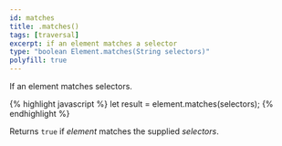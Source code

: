 ```yaml
---
id: matches
title: .matches()
tags: [traversal]
excerpt: if an element matches a selector
type: "boolean Element.matches(String selectors)"
polyfill: true
---
```


If an element matches selectors.

{% highlight javascript %}
let result = element.matches(selectors);
{% endhighlight %}

Returns `true` if <var>element</var> matches the supplied <var>selectors</var>.
